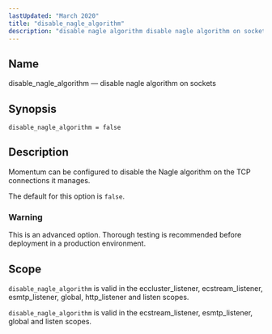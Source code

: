 ```yaml
---
lastUpdated: "March 2020"
title: "disable_nagle_algorithm"
description: "disable nagle algorithm disable nagle algorithm on sockets disable nagle algorithm false Momentum can be configured to disable the Nagle algorithm on the TCP connections it manages The default for this option is false This is an advanced option Thorough testing is recommended before deployment in a production environment disable..."
---
```


<a name="conf.ref.disable_nagle_algorithm"></a> 
## Name

disable_nagle_algorithm — disable nagle algorithm on sockets

## Synopsis

`disable_nagle_algorithm = false`

<a name="idp24246976"></a> 
## Description

Momentum can be configured to disable the Nagle algorithm on the TCP connections it manages.

The default for this option is `false`.

### Warning

This is an advanced option. Thorough testing is recommended before deployment in a production environment.

<a name="idp24250784"></a> 
## Scope

`disable_nagle_algorithm` is valid in the eccluster_listener, ecstream_listener, esmtp_listener, global, http_listener and listen scopes.

`disable_nagle_algorithm` is valid in the ecstream_listener, esmtp_listener, global and listen scopes.